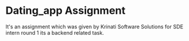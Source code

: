 # Dating_app Assignment
It's an assignment which was given by Krinati Software Solutions for SDE intern round 1 its a backend related task.
